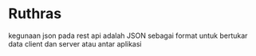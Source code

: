 # Ruthras

kegunaan json pada rest api adalah JSON sebagai format untuk bertukar data client dan server atau antar aplikasi
